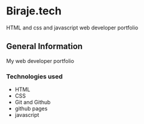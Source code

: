 # Biraje.tech
HTML and css and javascript web developer portfolio
## General Information
My web developer portfolio
### Technologies used
- HTML
- CSS
- Git and Github
- github pages
- javascript
